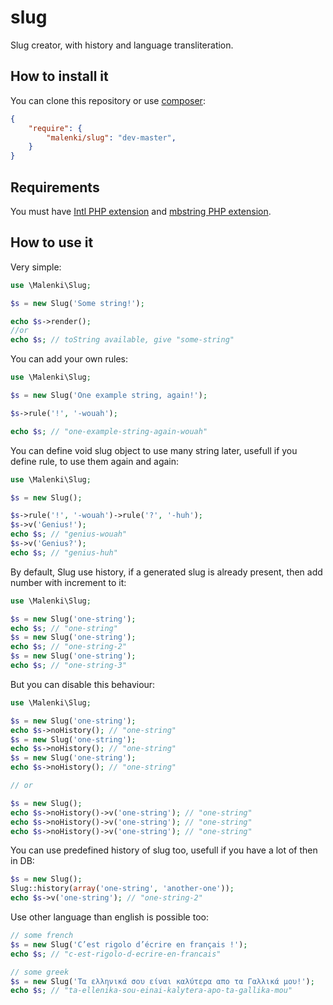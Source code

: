 # slug

Slug creator, with history and language transliteration.

## How to install it

You can clone this repository or use [composer](https://getcomposer.org/):

```json
{
    "require": {
        "malenki/slug": "dev-master",
    }
}
```

## Requirements

You must have [Intl PHP extension](http://www.php.net/intl) and [mbstring PHP extension](http://www.php.net/mbstring).

## How to use it

Very simple:

```php
use \Malenki\Slug;

$s = new Slug('Some string!');

echo $s->render();
//or
echo $s; // toString available, give "some-string"
```

You can add your own rules:

```php
use \Malenki\Slug;

$s = new Slug('One example string, again!');

$s->rule('!', '-wouah');

echo $s; // "one-example-string-again-wouah"
```

You can define void slug object to use many string later, usefull if you define rule, to use them again and again:

```php
use \Malenki\Slug;

$s = new Slug();

$s->rule('!', '-wouah')->rule('?', '-huh');
$s->v('Genius!');
echo $s; // "genius-wouah"
$s->v('Genius?');
echo $s; // "genius-huh"
```

By default, Slug use history, if a generated slug is already present, then add number with increment to it:

```php
use \Malenki\Slug;

$s = new Slug('one-string');
echo $s; // "one-string"
$s = new Slug('one-string');
echo $s; // "one-string-2"
$s = new Slug('one-string');
echo $s; // "one-string-3"
```

But you can disable this behaviour:

```php
use \Malenki\Slug;

$s = new Slug('one-string');
echo $s->noHistory(); // "one-string"
$s = new Slug('one-string');
echo $s->noHistory(); // "one-string"
$s = new Slug('one-string');
echo $s->noHistory(); // "one-string"

// or

$s = new Slug();
echo $s->noHistory()->v('one-string'); // "one-string"
echo $s->noHistory()->v('one-string'); // "one-string"
echo $s->noHistory()->v('one-string'); // "one-string"
```

You can use predefined history of slug too, usefull if you have a lot of then in DB:

```php
$s = new Slug();
Slug::history(array('one-string', 'another-one'));
echo $s->v('one-string'); // "one-string-2"
```

Use other language than english is possible too:

```php
// some french
$s = new Slug('C’est rigolo d’écrire en français !');
echo $s; // "c-est-rigolo-d-ecrire-en-francais"

// some greek
$s = new Slug('Τα ελληνικά σου είναι καλύτερα απο τα Γαλλικά μου!');
echo $s; // "ta-ellenika-sou-einai-kalytera-apo-ta-gallika-mou"
```
